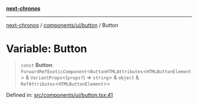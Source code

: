 [**next-chronos**](../../../../README.md)

***

[next-chronos](../../../../README.md) / [components/ui/button](../README.md) / Button

# Variable: Button

> `const` **Button**: `ForwardRefExoticComponent`\<`ButtonHTMLAttributes`\<`HTMLButtonElement`\> & `VariantProps`\<(`props?`) => `string`\> & `object` & `RefAttributes`\<`HTMLButtonElement`\>\>

Defined in: [src/components/ui/button.tsx:41](https://github.com/Bababum95/next-chronos/blob/41860730c8dd12c16699269e1eee86402c8d1a9f/src/components/ui/button.tsx#L41)
